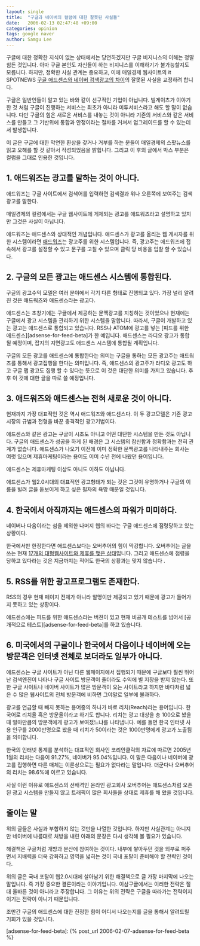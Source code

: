 ```yaml
---
layout: single
title:  "구글과 네이버의 컬럼에 대한 잘못된 사실들"
date:   2006-02-13 02:47:48 +09:00
categories: opinion
tags: google naver
author: Samgu Lee
---
```

구글에 대한 정확한 지식이 없는 상태에서는 당연하겠지만 구글 비지니스의 이해는 정말 힘든 것입니다. 아마 구글 본인도 자신들이 하는 비지니스를 이해하기가 불가능할지도 모릅니다. 하지만, 정확한 사실 관계는 중요하고, 이에 매일경제 웹사이트의 it SPOTNEWS [구글 애드센스와 네이버 검색광고의 차이](http://spot.mk.co.kr/CMS/spotstory/7193537_10891.php)의 잘못된 사실을 교정하려 합니다.

구글은 일반인들이 알고 있는 바와 같이 선구적인 기업이 아닙니다. 빌게이츠가 이야기한 것 처럼 구글이 진행하는 서비스는 최초가 아니라 미투서비스라고 해도 할 말이 없습니다. 다만 구글의 힘은 새로운 서비스를 내놓는 것이 아니라 기존의 서비스와 같은 서비스를 만들고 그 기반위에 통합과 안정이라는 절차를 거쳐서 업그레이드를 할 수 있는데서 발생합니다.

이 글은 구글에 대한 막연한 환상을 갖거나 거부를 하는 분들이 매일경제의 스팟뉴스를 읽고 오해를 할 것 같아서 작성되었음을 밝힙니다. 그리고 이 후의 글에서 박스 부분은 컬럼을 그대로 인용한 것입니다.

## 1. 애드워즈는 광고를 말하는 것이 아니다.

애드워즈는 구글 사이트에서 검색어를 입력하면 검색결과 위나 오른쪽에 보여주는 검색광고를 말한다.

매일경제의 컬럼에서는 구글 웹사이트에 게제되는 광고를 애드워즈라고 설명하고 있지만 그것은 사실이 아닙니다.

애드워즈는 애드센스와 상대적인 개념입니다. 애드센스가 광고를 올리는 웹 게시자를 위한 시스템이라면 [애드워즈](https://adwords.google.com/support/bin/answer.py?answer=6319&topic=29)는 광고주를 위한 시스템입니다. 즉, 광고주는 애드워즈에 접속해서 광고를 설정할 수 있고 문구를 고칠 수 있으며 클릭 당 비용을 입찰 할 수 있습니다.

## 2. 구글의 모든 광고는 애드센스 시스템에 통합된다.

구글의 광고수익 모델은 여러 분야에서 각기 다른 형태로 진행되고 있다. 가장 널리 알려진 것은 애드워즈와 애드센스라는 광고다.

애드센스는 초창기에는 구글에서 제공하는 문맥광고를 지칭하는 것이었으나 현재에는 구글에서 광고 시스템을 관리하기 위한 시스템을 말합니다. 따라서, 구글이 개발하고 있는 광고는 애드센스로 통합되고 있습니다. RSS나 ATOM에 광고를 넣는 [피드를 위한 애드센스][adsense-for-feed-beta]가 한 예입니다. 애드센스는 라디오 광고가 통합될 예정이며, 잡지의 지면광고도 애드센스 시스템에 통합될 계획입니다.

구글의 모든 광고를 애드센스에 통합한다는 의미는 구글을 통하는 모든 광고주는 애드워즈를 통해서 광고집행을 한다는 의미입니다. 즉, 애드센스의 광고주가 라디오 광고도 하고 구글 맵 광고도 집행 할 수 있다는 뜻으로 이 것은 대단한 의미를 가지고 있습니다. 추후 이 것에 대한 글을 따로 쓸 예정입니다.

## 3. 애드워즈와 애드센스는 전혀 새로운 것이 아니다.

현재까지 가장 대표적인 것은 역시 애드워즈와 애드센스다. 이 두 광고모델은 기존 광고시장의 규범과 전형을 바꾼 충격적인 광고기법이다.

애드센스와 같은 광고는 구글이 시초도 아니고 어떤 대단한 시스템을 만든 것도 아닙니다. 구글의 애드센스가 성공을 하게 된 배경은 그 시스템의 참신함과 정확함과는 전혀 관계가 없습니다. 애드센스가 나오기 이전에 이미 정확한 문맥광고를 나타내주는 회사는 여럿 있으며 제휴마케팅이라는 용어도 이미 수년 전에 나왔던 용어입니다.

애드센스는 제휴마케팅 이상도 아니도 이하도 아닙니다.

애드센스가 웹2.0시대의 대표적인 광고형태가 되는 것은 그것이 유명하거나 구글의 이름을 빌려 글을 돋보이게 하고 싶은 필자의 욕망 때문일 것입니다.

## 4. 한국에서 아직까지는 애드센스의 파워가 미미하다.

네이버나 다음이라는 섬을 제외한 나머지 웹의 바다는 구글 애드센스에 점령당하고 있는 상황이다.

한국에서만 한정한다면 애드센스보다는 오버추어의 힘이 막강합니다. 오버추어는 글을 쓰는 현재 [17개의 대형웹사이트와 제휴를 맺은 상태](http://www.content.overture.com/d/KRm/ays/dn.jhtml)입니다. 그리고 애드센스에 점령을 당하고 있다라는 것은 지금까지는 적어도 한국의 상황과는 맞지 않습니다
.
## 5. RSS를 위한 광고프로그램도 존재한다.

RSS의 경우 현재 페이지 전체가 아니라 알맹이만 제공되고 있기 때문에 광고가 들어가지 못하고 있는 상황이다.

애드센스에는 피드를 위한 애드센스라는 버젼이 있고 현재 비공개 테스트를 넘어서 [공개적으로 테스트][adsense-for-feed-beta]를 하고 있습니다.

## 6. 미국에서의 구글이나 한국에서 다음이나 네이버에 오는 방문객은 인터넷 전체로 보더라도 일부가 아니다.

애드센스는 구글 사이트가 아닌 다른 웹페이지에서 집행되기 때문에 구글보다 훨씬 뛰어난 검색엔진이 나타나 구글 사이트 방문객이 줄더라도 수익에 별 지장을 받지 않는다. 또한 구글 사이트나 네이버 사이트가 많은 방문객이 오는 사이트라고 하지만 바다처럼 넓은 수 많은 웹사이트의 전체 방문객에 비하면 그야말로 일부에 불과하다.

광고를 언급할 때 빼지 못하는 용어중의 하나가 바로 리치(Reach)라는 용어입니다. 한국어로 리치율 혹은 방문율이라고 하기도 합니다. 리치는 광고 대상을 총 100으로 봤을 때 얼마만큼의 방문객에게 광고가 보여졌느냐를 나타냅니다. 예를 들면 한국 인터넷 사용 인구를 2000만명으로 봤을 때 리치가 50이라는 것은 1000만명에게 광고가 노출됨을 의미합니다.

한국의 인터넷 통계를 분석하는 대표적인 회사인 코리안클릭의 자료에 따르면 2005년 1월의 리치는 다음이 91.27%, 네이버가 95.04%입니다. 이 말은 다음이나 네이버에 광고를 집행하면 다른 매체는 이론상으로는 필요가 없다라는 말입니다. 더군다나 오버추어의 리치는 98.6%에 이르고 있습니다.

사실 이런 이유로 애드센스의 선배격인 온라인 광고회사 오버추어는 애드센스처럼 오픈된 광고 시스템을 만들지 않고 트래픽이 많은 회사들을 상대로 제휴를 해 왔을 것입니다.

## 줄이는 말

위의 글들은 사실과 부합하지 않는 것만을 나열한 것입니다. 하지만 사실관계는 아니지만 네이버에 나름대로 처방을 내린 아래의 문장은 다시 생각해 볼 필요가 있습니다.

해결책은 구글처럼 개방과 분산에 참여하는 것이다. 내부에 쌓아두던 것을 외부로 퍼주면서 지배력을 더욱 강화하고 영역을 넓히는 것이 국내 포탈이 준비해야 할 전략인 것이다.

위의 글은 국내 포탈이 웹2.0시대에 살아남기 위한 해결책으로 글 가장 마지막에 나오는 말입니다. 즉 가장 중요한 결론이라는 이야기입니다. 이삼구글에서는 이러한 전략은 절대 올바른 것이 아니라고 주장합니다. 그 이유는 위의 전략은 구글을 따라가는 전략이지 이기는 전략이 아니기 때문입니다.

조만간 구글의 애드센스에 대한 진정한 힘이 어디서 나오는지를 글을 통해서 알려드릴 기회가 있을 것입니다.

[adsense-for-feed-beta]: {% post_url 2006-02-07-adsense-for-feed-beta %}
